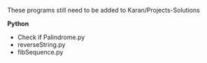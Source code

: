 These programs still need to be added to Karan/Projects-Solutions


**Python**

* Check if Palindrome.py
* reverseString.py
* fibSequence.py